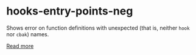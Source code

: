 # hooks-entry-points-neg

Shows error on function definitions with unexpected (that is, neither `hook` nor `cbak`) names.

[Read more](https://xrpl-hooks.readme.io//docs/compiling-hooks#constraints)
